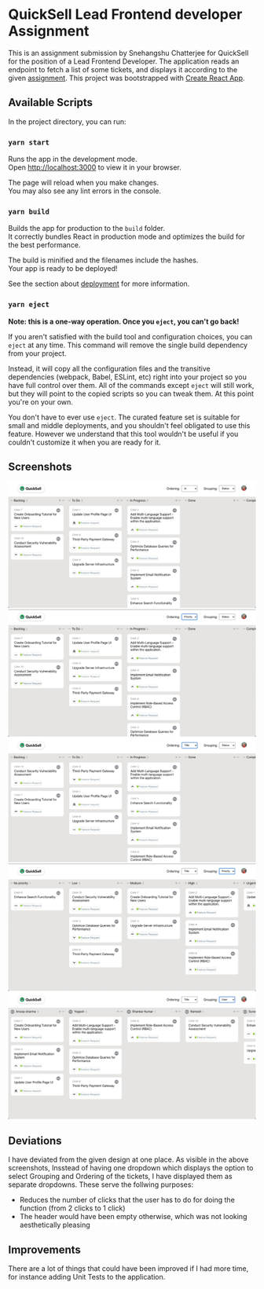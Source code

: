# QuickSell Lead Frontend developer Assignment

This is an assignment submission by Snehangshu Chatterjee for QuickSell for the position of a Lead Frontend Developer. The application reads an endpoint to fetch a list of some tickets, and displays it according to the given [assignment](https://quicksell.notion.site/Lead-Frontend-assignment-fa2f7f8aaada4099916994bad6ec70c2). This project was bootstrapped with [Create React App](https://github.com/facebook/create-react-app). 

## Available Scripts

In the project directory, you can run:

### `yarn start`

Runs the app in the development mode.\
Open [http://localhost:3000](http://localhost:3000) to view it in your browser.

The page will reload when you make changes.\
You may also see any lint errors in the console.

### `yarn build`

Builds the app for production to the `build` folder.\
It correctly bundles React in production mode and optimizes the build for the best performance.

The build is minified and the filenames include the hashes.\
Your app is ready to be deployed!

See the section about [deployment](https://facebook.github.io/create-react-app/docs/deployment) for more information.

### `yarn eject`

**Note: this is a one-way operation. Once you `eject`, you can't go back!**

If you aren't satisfied with the build tool and configuration choices, you can `eject` at any time. This command will remove the single build dependency from your project.

Instead, it will copy all the configuration files and the transitive dependencies (webpack, Babel, ESLint, etc) right into your project so you have full control over them. All of the commands except `eject` will still work, but they will point to the copied scripts so you can tweak them. At this point you're on your own.

You don't have to ever use `eject`. The curated feature set is suitable for small and middle deployments, and you shouldn't feel obligated to use this feature. However we understand that this tool wouldn't be useful if you couldn't customize it when you are ready for it.

## Screenshots

![Order by ID](./screenshots/order_by_id.png)
![Order by Priority](./screenshots/order_by_priority.png)
![Order by Title](./screenshots/order_by_title.png)
![Group by Priority](./screenshots/grouping_by_priority.png)
![Group by User](./screenshots/grouping_by_user.png)

## Deviations

I have deviated from the given design at one place. As visible in the above screenshots, Insstead of having one dropdown which displays the option to select Grouping and Ordering of the tickets, I have displayed them as separate dropdowns. These serve the follwing purposes:

- Reduces the number of clicks that the user has to do for doing the function (from 2 clicks to 1 click)
- The header would have been empty otherwise, which was not looking aesthetically pleasing

## Improvements

There are a lot of things that could have been improved if I had more time, for instance adding Unit Tests to the application. 